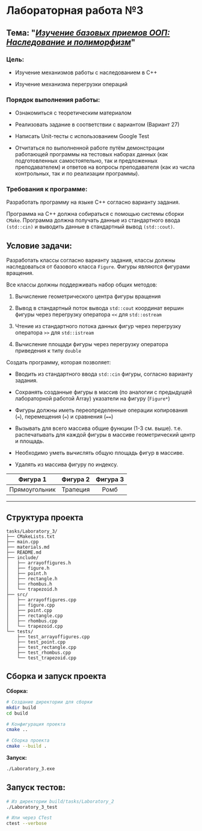 # Лабораторная работа №3

## Тема: "***<u>Изучение базовых приемов ООП: Наследование и полиморфизм</u>***"

### Цель:

- Изучение механизмов работы с наследованием в С++

- Изучение механизма перегрузки операций

### Порядок выполнения работы:

- Ознакомиться с теоретическим материалом

- Реализовать задание в соответствии с вариантом (Вариант 27)

- Написать Unit-тесты с использованием Google Test

- Отчитаться по выполненной работе путём демонстрации работающей программы на тестовых наборах данных (как подготовленных самостоятельно, так и предложенных преподавателем) и ответов на вопросы преподавателя (как из числа контрольных, так и по реализации программы).

### Требования к программе:

Разработать программу на языке C++ согласно варианту задания. 

Программа на C++ должна собираться с помощью системы сборки `CMake`. Программа должна получать данные из стандартного ввода `(std::cin)` и выводить данные в стандартный вывод `(std::cout)`. 

## Условие задачи:

Разработать классы согласно варианту задания, классы должны наследоваться от базового класса `Figure`. Фигуры являются фигурами вращения.

Все классы должны поддерживать набор общих методов:

1. Вычисление геометрического центра фигуры вращения

2. Вывод в стандартный поток вывода `std::cout` координат вершин фигуры через перегрузку оператора `<<` для `std::ostream`

3. Чтение из стандартного потока данных фигур через перегрузку оператора `>>` для `std::istream`

4. Вычисление площади фигуры через перегрузку оператора приведения к типу `double`

Создать программу, которая позволяет:

- Вводить из стандартного ввода `std::cin` фигуры, согласно варианту задания.

- Сохранять созданные фигуры в массив (по аналогии с предыдущей лабораторной работой Array) указатели на фигуру (`Figure*`)

- Фигуры должны иметь переопределенные операции копирования (`=`), перемещения (`=`) и сравнения (`==`)

- Вызывать для всего массива общие функции (1-3 см. выше). т.е. распечатывать для каждой фигуры в массиве геометрический центр и площадь.

- Необходимо уметь вычислять общую площадь фигур в массиве.

- Удалять из массива фигуру по индексу.

| Фигура 1      | Фигура 2 | Фигура 3 |
|:-------------:| -------- |:--------:|
| Прямоугольник | Трапеция | Ромб     |

---

## Структура проекта

```
tasks/Laboratory_3/
├── CMakeLists.txt
├── main.cpp
├── materials.md
├── README.md
├── include/
│   ├── arrayoffigures.h
│   ├── figure.h
│   ├── point.h
│   ├── rectangle.h
│   ├── rhombus.h
│   └── trapezoid.h
├── src/
│   ├── arrayoffigures.cpp
│   ├── figure.cpp
│   ├── point.cpp
│   ├── rectangle.cpp
│   ├── rhombus.cpp
│   └── trapezoid.cpp
└── tests/
    ├── test_arrayoffigures.cpp
    ├── test_point.cpp
    ├── test_rectangle.cpp
    ├── test_rhombus.cpp
    └── test_trapezoid.cpp
```



## Сборка и запуск проекта

**Сборка:**

```bash
# Создание директории для сборки
mkdir build
cd build

# Конфигурация проекта
cmake ..

# Сборка проекта
cmake --build .
```

**Запуск:**

```bash
./Laboratory_3.exe
```

## Запуск тестов:

```bash
# Из директории build/tasks/Laboratory_2
./Laboratory_3_test

# Или через CTest
ctest --verbose
```
